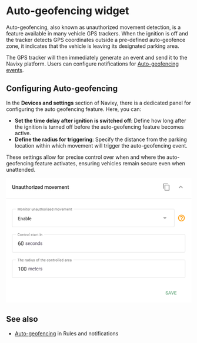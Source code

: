 # Auto-geofencing widget

Auto-geofencing, also known as unauthorized movement detection, is a feature available in many vehicle GPS trackers. When the ignition is off and the tracker detects GPS coordinates outside a pre-defined auto-geofence zone, it indicates that the vehicle is leaving its designated parking area.

The GPS tracker will then immediately generate an event and send it to the Navixy platform. Users can configure notifications for [Auto-geofencing events](https://squaregps.atlassian.net/wiki/spaces/USERDOCSOLD/pages/2909012515/Auto-geofencing+widget).

## Configuring Auto-geofencing

In the **Devices and settings** section of Navixy, there is a dedicated panel for configuring the auto geofencing feature. Here, you can:

- **Set the time delay after ignition is switched off**: Define how long after the ignition is turned off before the auto-geofencing feature becomes active.
- **Define the radius for triggering**: Specify the distance from the parking location within which movement will trigger the auto-geofencing event.

These settings allow for precise control over when and where the auto-geofencing feature activates, ensuring vehicles remain secure even when unattended.

![image-20241118-024806.png](attachments/image-20241118-024806.png)

## See also

- [Auto-geofencing](https://squaregps.atlassian.net/wiki/spaces/USERDOCSOLD/pages/2909012515/Auto-geofencing+widget) in Rules and notifications